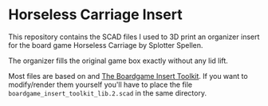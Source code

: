 # Horseless Carriage Insert

This repository contains the SCAD files I used to 3D print an organizer insert for the board game Horseless Carriage by Splotter Spellen.

The organizer fills the original game box exactly without any lid lift.

Most files are based on and <include> [The Boardgame Insert Toolkit](https://github.com/dppdppd/The-Boardgame-Insert-Toolkit). If you want to modify/render them yourself you'll have to place the file `boardgame_insert_toolkit_lib.2.scad` in the same directory.
